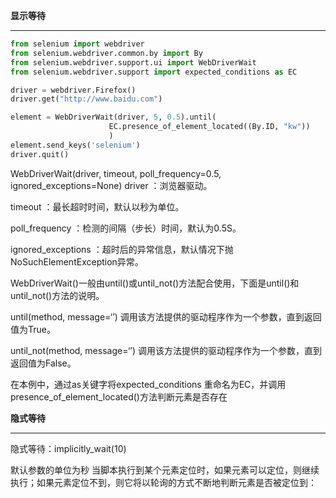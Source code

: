 **显示等待**

------

```python
from selenium import webdriver
from selenium.webdriver.common.by import By
from selenium.webdriver.support.ui import WebDriverWait
from selenium.webdriver.support import expected_conditions as EC

driver = webdriver.Firefox()
driver.get("http://www.baidu.com")

element = WebDriverWait(driver, 5, 0.5).until(
                      EC.presence_of_element_located((By.ID, "kw"))
                      )
element.send_keys('selenium')
driver.quit()
```

WebDriverWait(driver, timeout, poll_frequency=0.5, ignored_exceptions=None)
driver ：浏览器驱动。

timeout ：最长超时时间，默认以秒为单位。

poll_frequency ：检测的间隔（步长）时间，默认为0.5S。

ignored_exceptions ：超时后的异常信息，默认情况下抛NoSuchElementException异常。

WebDriverWait()一般由until()或until_not()方法配合使用，下面是until()和until_not()方法的说明。

until(method, message=‘’)
调用该方法提供的驱动程序作为一个参数，直到返回值为True。

until_not(method, message=‘’)
调用该方法提供的驱动程序作为一个参数，直到返回值为False。

在本例中，通过as关键字将expected_conditions 重命名为EC，并调用presence_of_element_located()方法判断元素是否存在



**隐式等待**

------

隐式等待：implicitly_wait(10)

默认参数的单位为秒
当脚本执行到某个元素定位时，如果元素可以定位，则继续执行；如果元素定位不到，则它将以轮询的方式不断地判断元素是否被定位到：